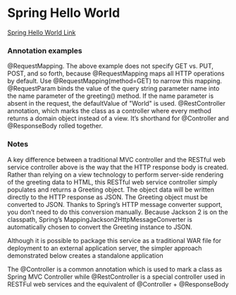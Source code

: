 # Spring Hello World 

[Spring Hello World Link](https://spring.io/guides/gs/rest-service/)

### Annotation examples
@RequestMapping. The above example does not specify GET vs. PUT, POST, and so forth, because @RequestMapping maps all HTTP operations by default. Use @RequestMapping(method=GET) to narrow this mapping.
@RequestParam binds the value of the query string parameter name into the name parameter of the greeting() method. If the name parameter is absent in the request, the defaultValue of "World" is used.
@RestController annotation, which marks the class as a controller where every method returns a domain object instead of a view. It’s shorthand for @Controller and @ResponseBody rolled together.



### Notes
A key difference between a traditional MVC controller and the RESTful web service controller above is the way that the HTTP response body is created. Rather than relying on a view technology to perform server-side rendering of the greeting data to HTML, this RESTful web service controller simply populates and returns a Greeting object. The object data will be written directly to the HTTP response as JSON.
The Greeting object must be converted to JSON. Thanks to Spring’s HTTP message converter support, you don’t need to do this conversion manually. Because Jackson 2 is on the classpath, Spring’s MappingJackson2HttpMessageConverter is automatically chosen to convert the Greeting instance to JSON.


Although it is possible to package this service as a traditional WAR file for deployment to an external application server, the simpler approach demonstrated below creates a standalone application



The @Controller is a common annotation which is used to mark a class as Spring MVC Controller while @RestController is a special controller used in RESTFul web services and the equivalent of @Controller + @ResponseBody

